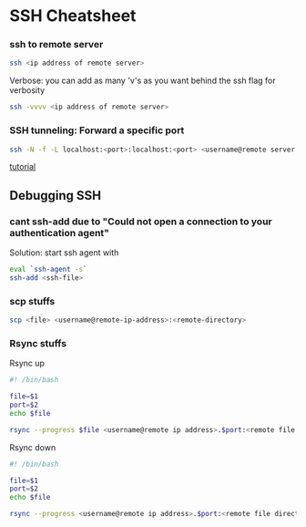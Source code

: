 # SSH Cheatsheet
### ssh to remote server
```bash
ssh <ip address of remote server>
```
Verbose: you can add as many 'v's as you want behind the ssh flag for verbosity
```bash
ssh -vvvv <ip address of remote server>
```

### SSH tunneling: Forward a specific port
```bash
ssh -N -f -L localhost:<port>:localhost:<port> <username@remote server ip>
```
[tutorial](https://www.youtube.com/watch?v=N8f5zv9UUMI)

## Debugging SSH
### cant ssh-add due to "Could not open a connection to your authentication agent"
Solution: start ssh agent with 
```bash
eval `ssh-agent -s`
ssh-add <ssh-file>
```

### scp stuffs
```bash
scp <file> <username@remote-ip-address>:<remote-directory>
```

### Rsync stuffs
Rsync up
```bash
#! /bin/bash

file=$1
port=$2
echo $file

rsync --progress $file <username@remote ip address>.$port:<remote file directory location>/$file
```


Rsync down
```bash
#! /bin/bash

file=$1
port=$2
echo $file

rsync --progress <username@remote ip address>.$port:<remote file directory location>/$file .
```
